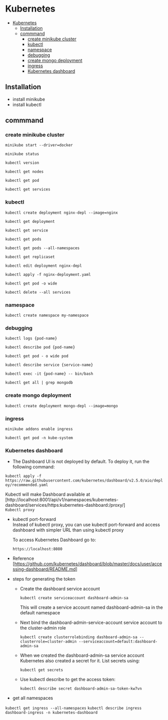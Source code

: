 # Kubernetes

- [Kubernetes](#kubernetes)
  - [Installation](#installation)
  - [commmand](#commmand)
    - [create minikube cluster](#create-minikube-cluster)
    - [kubectl](#kubectl)
    - [namespace](#namespace)
    - [debugging](#debugging)
    - [create mongo deployment](#create-mongo-deployment)
    - [ingress](#ingress)
    - [Kubernetes dashboard](#kubernetes-dashboard)

## Installation

- install minikube
- install kubectl

## commmand

### create minikube cluster

`minikube start --driver=docker`

`minikube status`

`kubectl version`

`kubectl get nodes`

`kubectl get pod`

`kubectl get services`

### kubectl

`kubectl create deployment nginx-depl --image=nginx`

`kubectl get deployment`

`kubectl get service`

`kubectl get pods`

`kubectl get pods --all-namespaces`

`kubectl get replicaset`

`kubectl edit deployment nginx-depl`

`kubectl apply -f nginx-deployment.yaml`

`kubectl get pod -o wide`

`kubectl delete --all services`

### namespace

`kubectl create namespace my-namespace`

### debugging

`kubectl logs {pod-name}`

`kubectl describe pod {pod-name}`

`kubectl get pod - o wide pod`

`kubectl describe service {service-name}`

`kubectl exec -it {pod-name} -- bin/bash`

`kubectl get all | grep mongodb`

### create mongo deployment

`kubectl create deployment mongo-depl --image=mongo`

### ingress

`minikube addons enable ingress`

`kubectl get pod -n kube-system`

### Kubernetes dashboard

- The Dashboard UI is not deployed by default. To deploy it, run the following command:

`kubectl apply -f https://raw.githubusercontent.com/kubernetes/dashboard/v2.5.0/aio/deploy/recommended.yaml`


Kubectl will make Dashboard available at [http://localhost:8001/api/v1/namespaces/kubernetes-dashboard/services/https:kubernetes-dashboard:/proxy/]  
`Kubectl proxy`

- kubectl port-forward  
  Instead of kubectl proxy, you can use kubectl port-forward and access dashboard with simpler URL than using kubectl proxy
  
  To access Kubernetes Dashboard go to:

  ```shell
  https://localhost:8080
  ```

- Reference [https://github.com/kubernetes/dashboard/blob/master/docs/user/accessing-dashboard/README.md]

- steps for generating the token
  - Create the dashboard service account

    ```console
    kubectl create serviceaccount dashboard-admin-sa
    ```
  
    This will create a service account named dashboard-admin-sa in the default namespace

  - Next bind the dashboard-admin-service-account service account to the cluster-admin role

    ```console
    kubectl create clusterrolebinding dashboard-admin-sa --clusterrole=cluster-admin --serviceaccount=default:dashboard-admin-sa
    ```

  - When we created the dashboard-admin-sa service account Kubernetes also created a secret for it. List secrets using:

    ```console
    kubectl get secrets
    ```

  - Use kubectl describe to get the access token:

    ```console
    kubectl describe secret dashboard-admin-sa-token-kw7vn
    ```

- get all namespaces

`kubectl get ingress --all-namespaces`
`kubectl describe ingress dashboard-ingress -n kubernetes-dashboard`
